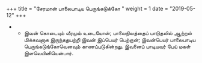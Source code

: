 ﻿+++
title = "சேரமான் பாலைபாடிய பெருங்கடுக்கோ  "
weight = 1
date = "2019-05-12"
+++


- -  இவன் கொடையும் வீரமும் உடையோன்; பாலைநிலத்தைப் பாடுதலில் ஆற்றல் மிக்கவனாக இருந்ததுபற்றி இவன் இப்பெயர் பெற்றான்; இவன்பெயர் பாலைபாடிய பெருங்கடுங்கோவெனவும் காணப்படுகின்றது. இவனைப் பாடியவர் பேய் மகள் இளவெயினியென்பார். 
